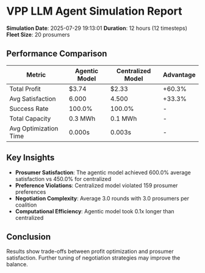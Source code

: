 # VPP LLM Agent Simulation Report

**Simulation Date**: 2025-07-29 19:13:01
**Duration**: 12 hours (12 timesteps)
**Fleet Size**: 20 prosumers

## Performance Comparison

| Metric | Agentic Model | Centralized Model | Advantage |
|--------|---------------|-------------------|----------|
| Total Profit | $3.74 | $2.33 | +60.3% |
| Avg Satisfaction | 6.000 | 4.500 | +33.3% |
| Success Rate | 100.0% | 100.0% | - |
| Total Capacity | 0.3 MWh | 0.1 MWh | - |
| Avg Optimization Time | 0.000s | 0.003s | - |

## Key Insights

- **Prosumer Satisfaction**: The agentic model achieved 600.0% average satisfaction vs 450.0% for centralized
- **Preference Violations**: Centralized model violated 159 prosumer preferences
- **Negotiation Complexity**: Average 3.0 rounds with 3.0 prosumers per coalition
- **Computational Efficiency**: Agentic model took 0.1x longer than centralized

## Conclusion

Results show trade-offs between profit optimization and prosumer satisfaction. Further tuning of negotiation strategies may improve the balance.
